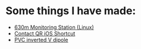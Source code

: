 # Some things I have made:

* [630m Monitoring Station \(Linux\)](630m-monitoring.md)
* [Contact QR iOS Shortcut](contact_qr.md)
* [PVC inverted V dipole](dipole.md)
